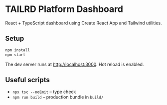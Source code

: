 # TAILRD Platform Dashboard

React + TypeScript dashboard using Create React App and Tailwind utilities.

## Setup

```bash
npm install
npm start
```

The dev server runs at <http://localhost:3000>. Hot reload is enabled.

## Useful scripts

- `npx tsc --noEmit` – type check
- `npm run build` – production bundle in `build/`